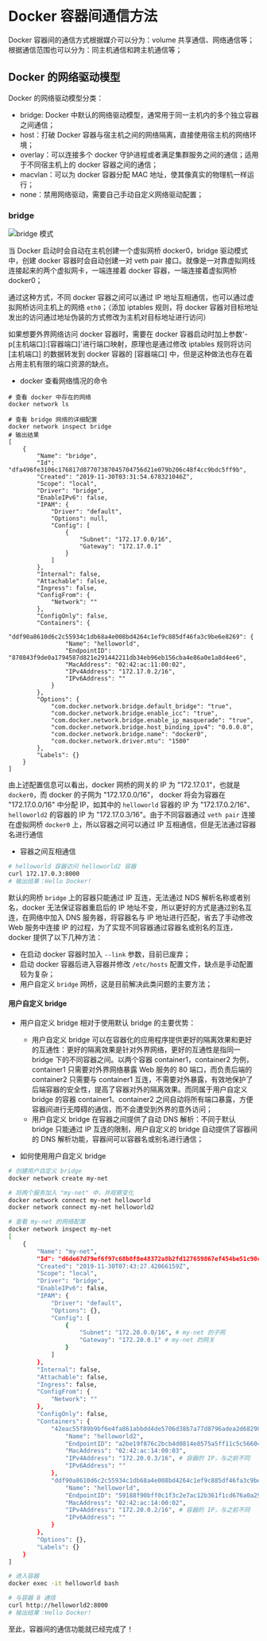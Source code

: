# Docker 容器间通信方法

Docker 容器间的通信方式根据媒介可以分为：volume 共享通信、网络通信等；根据通信范围也可以分为：同主机通信和跨主机通信等；

## Docker 的网络驱动模型

Docker 的网络驱动模型分类：
- bridge: Docker 中默认的网络驱动模型，通常用于同一主机内的多个独立容器之间通信；
- host：打破 Docker 容器与宿主机之间的网络隔离，直接使用宿主机的网络环境；
- overlay：可以连接多个 docker 守护进程或者满足集群服务之间的通信；适用于不同宿主机上的 docker 容器之间的通信；
- macvlan：可以为 docker 容器分配 MAC 地址，使其像真实的物理机一样运行；
- none：禁用网络驱动，需要自己手动自定义网络驱动配置；

### bridge

![bridge 模式](http://shadows-mall.oss-cn-shenzhen.aliyuncs.com/images/blogs/other/Jietu20191130-122831.png)

当 Docker 启动时会自动在主机创建一个虚拟网桥 docker0，bridge 驱动模式中，创建 docker 容器时会自动创建一对 veth pair 接口。就像是一对靠虚拟网线连接起来的两个虚拟网卡，一端连接着 docker 容器，一端连接着虚拟网桥 docker0；

通过这种方式，不同 docker 容器之间可以通过 IP 地址互相通信，也可以通过虚拟网桥访问主机上的网络 `eth0`；（添加 iptables 规则，将 docker 容器对目标地址发出的访问通过地址伪装的方式修改为主机对目标地址进行访问）

如果想要外界网络访问 docker 容器时，需要在 docker 容器启动时加上参数'-p[主机端口]:[容器端口]'进行端口映射，原理也是通过修改 iptables 规则将访问 [主机端口] 的数据转发到 docker 容器的 [容器端口] 中，但是这种做法也存在着占用主机有限的端口资源的缺点。

- docker 查看网络情况的命令

```shell
# 查看 docker 中存在的网络
docker network ls

# 查看 bridge 网络的详细配置
docker network inspect bridge
# 输出结果
[
    {
        "Name": "bridge",
        "Id": "dfa496fe3106c176817d87707387045704756d21e079b206c48f4cc9bdc5ff9b",
        "Created": "2019-11-30T03:31:54.678321046Z",
        "Scope": "local",
        "Driver": "bridge",
        "EnableIPv6": false,
        "IPAM": {
            "Driver": "default",
            "Options": null,
            "Config": [
                {
                    "Subnet": "172.17.0.0/16",
                    "Gateway": "172.17.0.1"
                }
            ]
        },
        "Internal": false,
        "Attachable": false,
        "Ingress": false,
        "ConfigFrom": {
            "Network": ""
        },
        "ConfigOnly": false,
        "Containers": {
            "ddf90a8610d6c2c55934c1db68a4e008bd4264c1ef9c885df46fa3c9be6e8269": {
                "Name": "helloworld",
                "EndpointID": "870843f9de0a1794587d821e291442211db34eb96eb156cba4e86a0e1a8d4ee6",
                "MacAddress": "02:42:ac:11:00:02",
                "IPv4Address": "172.17.0.2/16",
                "IPv6Address": ""
            }
        },
        "Options": {
            "com.docker.network.bridge.default_bridge": "true",
            "com.docker.network.bridge.enable_icc": "true",
            "com.docker.network.bridge.enable_ip_masquerade": "true",
            "com.docker.network.bridge.host_binding_ipv4": "0.0.0.0",
            "com.docker.network.bridge.name": "docker0",
            "com.docker.network.driver.mtu": "1500"
        },
        "Labels": {}
    }
]
```

由上述配置信息可以看出，docker 网桥的网关的 IP 为 "172.17.0.1"，也就是 `docker0`，而 docker 的子网为 "172.17.0.0/16"， docker 将会为容器在 "172.17.0.0/16" 中分配 IP，如其中的 `helloworld` 容器的 IP 为 "172.17.0.2/16"、`helloworld2` 的容器的 IP 为 "172.17.0.3/16"。由于不同容器通过 `veth pair` 连接在虚拟网桥 `docker0` 上，所以容器之间可以通过 IP 互相通信，但是无法通过容器名进行通信

- 容器之间互相通信

```bash
# helloworld 容器访问 helloworld2 容器
curl 172.17.0.3:8000
# 输出结果：Hello Docker!
```

默认的网桥 `bridge` 上的容器只能通过 IP 互连，无法通过 NDS 解析名称或者别名，docker 无法保证容器重启后的 IP 地址不变，所以更好的方式是通过别名互连，在网络中加入 DNS 服务器，将容器名与 IP 地址进行匹配，省去了手动修改 Web 服务中连接 IP 的过程，为了实现不同容器通过容器名或别名的互连，docker 提供了以下几种方法：
- 在启动 docker 容器时加入 `--link` 参数，目前已废弃；
- 启动 docker 容器后进入容器并修改 `/etc/hosts` 配置文件，缺点是手动配置较为复杂；
- 用户自定义 `bridge` 网桥，这是目前解决此类问题的主要方法；

#### 用户自定义 bridge

- 用户自定义 bridge 相对于使用默认 bridge 的主要优势：
  - 用户自定义 bridge 可以在容器化的应用程序提供更好的隔离效果和更好的互通性：更好的隔离效果是针对外界网络，更好的互通性是指同一 bridge 下的不同容器之间。以两个容器 container1，container2 为例，container1 只需要对外界网络暴露 Web 服务的 80 端口，而负责后端的 container2 只需要与 container1 互连，不需要对外暴露，有效地保护了后端容器的安全性，提高了容器对外的隔离效果。而同属于用户自定义 bridge 的容器 container1、container2 之间自动将所有端口暴露，方便容器间进行无障碍的通信，而不会遭受到外界的意外访问；
  - 用户自定义 bridge 在容器之间提供了自动 DNS 解析：不同于默认 bridge 只能通过 IP 互连的限制，用户自定义的 bridge 自动提供了容器间的 DNS 解析功能，容器间可以容器名或别名进行通信；

- 如何使用用户自定义 bridge

```bash
# 创建用户自定义 bridge
docker network create my-net

# 将两个服务加入 "my-net" 中，并观察变化
docker network connect my-net helloworld
docker network connect my-net helloworld2

# 查看 my-net 的网络配置
docker network inspect my-net
[
    {
        "Name": "my-net",
        "Id": "d6de67d79ef6f97c68b8f8e48372a8b2fd127659867ef454be51c90cb0ee35ac",
        "Created": "2019-11-30T07:43:27.42066159Z",
        "Scope": "local",
        "Driver": "bridge",
        "EnableIPv6": false,
        "IPAM": {
            "Driver": "default",
            "Options": {},
            "Config": [
                {
                    "Subnet": "172.20.0.0/16", # my-net 的子网
                    "Gateway": "172.20.0.1" # my-net 的网关
                }
            ]
        },
        "Internal": false,
        "Attachable": false,
        "Ingress": false,
        "ConfigFrom": {
            "Network": ""
        },
        "ConfigOnly": false,
        "Containers": {
            "42eac55f89b9bf6e4fa861abbdd4de5706d38b7a77d8796adea2d68298b09356": {
                "Name": "helloworld2",
                "EndpointID": "a2be19f876c2bcb4d0814e8575a5ff11c5c5660437226f6267e983e5b44d2cca",
                "MacAddress": "02:42:ac:14:00:03",
                "IPv4Address": "172.20.0.3/16", # 容器的 IP，与之前不同
                "IPv6Address": ""
            },
            "ddf90a8610d6c2c55934c1db68a4e008bd4264c1ef9c885df46fa3c9be6e8269": {
                "Name": "helloworld",
                "EndpointID": "59188f90bff0c1f3c2e7ac12b361f1cd676a0a29207b77ee4a9aeaee98adff25",
                "MacAddress": "02:42:ac:14:00:02",
                "IPv4Address": "172.20.0.2/16", # 容器的 IP，与之前不同
                "IPv6Address": ""
            }
        },
        "Options": {},
        "Labels": {}
    }
]

# 进入容器
docker exec -it helloworld bash

# 与容器 B 通信
curl http://helloworld2:8000 
# 输出结果：Hello Docker!
```

至此，容器间的通信功能就已经完成了！